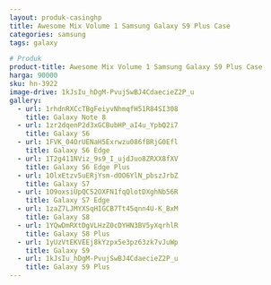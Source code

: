```yaml
---
layout: produk-casinghp
title: Awesome Mix Volume 1 Samsung Galaxy S9 Plus Case
categories: samsung
tags: galaxy

# Produk
product-title: Awesome Mix Volume 1 Samsung Galaxy S9 Plus Case
harga: 90000
sku: hn-3922
image-drive: 1kJsIu_hDgM-PvujSwBJ4CdaecieZ2P_u
gallery:
  - url: 1rhdnRXCcTBgFeiyvNhmqfH51R84SI308
    title: Galaxy Note 8
  - url: 1zr2dqenP2d3xGCBubHP_aI4u_YpbQ2i7
    title: Galaxy S6
  - url: 1FVK_04OrUENaH5Exrwzu086fBRjG0Efl
    title: Galaxy S6 Edge
  - url: 1T2g411NViz_9s9_I_ujdJuo8ZRXX8fXV
    title: Galaxy S6 Edge Plus
  - url: 1OlxEtzv5uERjYsm-dOO6YlN_pbszJrbZ
    title: Galaxy S7
  - url: 1O9oxsiUpQC52OXFN1fqQlotDXghNb56R
    title: Galaxy S7 Edge
  - url: 1zaZ7LJMYXSqHIGCB7Tt45qnn4U-K_BxM
    title: Galaxy S8
  - url: 1YQwDmRXtDgVLHzZ0cDYHN3BV5yXqrhlR
    title: Galaxy S8 Plus
  - url: 1yUzVtEKVEEj8kYzpx5e3pz63zk7vJuWp
    title: Galaxy S9
  - url: 1kJsIu_hDgM-PvujSwBJ4CdaecieZ2P_u
    title: Galaxy S9 Plus
---
```

